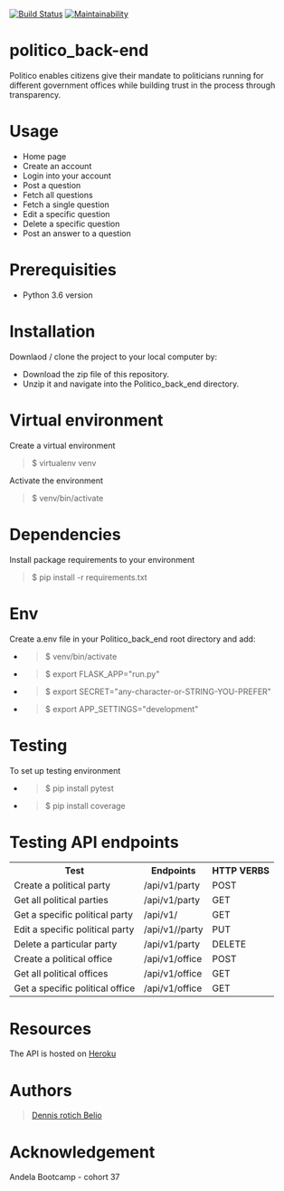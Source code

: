 [![Build Status](https://travis-ci.org/belio39/politico_back-end.svg?branch=develop)](https://travis-ci.org/belio39/politico_back-end)
[![Maintainability](https://api.codeclimate.com/v1/badges/1cb17183af1da03af9b6/maintainability)](https://codeclimate.com/github/belio39/politico_back-end/maintainability)


# politico_back-end
Politico enables citizens give their mandate to politicians running for different government offices while building trust in the process through transparency.

# Usage

- Home page
- Create an account
- Login into your account
- Post a question
- Fetch all questions
- Fetch a single question
- Edit a specific question
- Delete a specific question
- Post an answer to a question

# Prerequisities
  - Python 3.6 version
 
# Installation
Downlaod / clone the project to your local computer by:

- Download the zip file of this repository.
- Unzip it and navigate into the Politico_back_end directory.

# Virtual environment
Create a virtual environment
> $ virtualenv venv

Activate the environment

> $ venv/bin/activate 

# Dependencies
Install package requirements to your environment
>$ pip install -r requirements.txt 

# Env
Create a.env file in your Politico_back_end root directory and add:

- >$ venv/bin/activate
- >$ export FLASK_APP="run.py"
- >$ export SECRET="any-character-or-STRING-YOU-PREFER"
- >$ export APP_SETTINGS="development"

# Testing
To set up testing environment
- >$ pip install pytest
- >$ pip install coverage

# Testing API endpoints
<table> 
<tr>
<th>Test</th>
<th>Endpoints</th>
<th>HTTP VERBS</th>
</tr>
<tr>
<td>Create a political party</td>
<td>/api/v1/party</td>
<td>POST</td>
</tr>
<tr>
<td>Get all political parties</td>
<td>/api/v1/party</td>
<td>GET</td>
</tr>
<tr>
<td>Get a specific political party</td>
<td>/api/v1/<party_id></td>
<td>GET</td>
</tr>
<tr>
<td>Edit a specific political party</td>
<td>/api/v1/<party_id>/party</td>
<td>PUT</td>
</tr>
<tr>
<td>Delete a particular party</td>
<td>/api/v1/party</td>
<td>DELETE</td>
</tr>
<tr>
<td>Create a political office</td>
<td>/api/v1/office</td>
<td>POST</td>
</tr>
<tr>
<td>Get all political offices</td>
<td>/api/v1/office</td>
<td>GET</td>
</tr>
<tr>
<td>Get a specific political office</td>
<td>/api/v1/office</td>
<td>GET</td>
</tr>
</table>

# Resources
The API is hosted on [Heroku](https://politico.app.herokuapp.com/)

# Authors
> [Dennis rotich Belio](https://github.com/belio39)

# Acknowledgement
Andela Bootcamp - cohort 37
